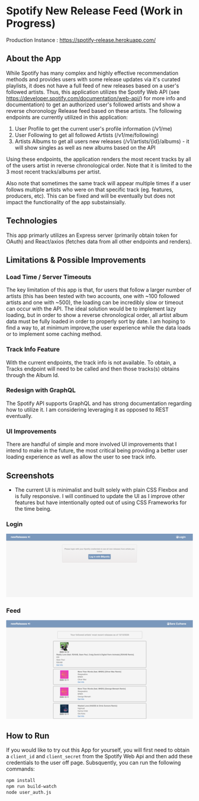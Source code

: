 # Spotify New Release Feed (Work in Progress)

Production Instance : https://spotify-release.herokuapp.com/

## About the App



While Spotify has many complex and highly effective recommendation methods and provides users with some release updates via it's curated playlists, it does not have a full feed of new releases based on a user's followed artists. Thus, this application utilizes the Spotify Web API (see https://developer.spotify.com/documentation/web-api/) for more info and documentation) to get an authorized user's followed artists and show a reverse choronology Release feed based on these artists. The following endpoints are currently utilized in this application:

1. User Profile to get the current user's profile information (/v1/me)
2. User Following to get all followed Artists (/v1/me/following)
3. Artists Albums to get all users new releases (/v1/artists/{id}/albums) - it will show singles as well as new albums based on the API 


Using these endpoints, the application renders the most recent tracks by all of the users artist in reverse chronological order.  Note that it is limited to the 3 most recent tracks/albums per artist.  

Also note that sometimes the same track will appear multiple times if a user follows multiple artists who were on that specific track (eg. features, producers, etc).  This can be fixed and will be eventually but does not impact the functionality of the app substainsially.

## Technologies

This app primarly utilizes an Express server (primarily obtain token for OAuth) and React/axios (fetches data from all other endpoints and renders).

## Limitations & Possible Improvements

### Load Time / Server Timeouts

The key limitation of this app is that, for users that follow a larger number of artists (this has been tested with two accounts, one with ~100 followed artists and one with ~500), the loading can be incredibly slow or timeout can occur with the API.  The ideal solution would be to implement lazy loading, but in order to show a reverse chronological order, all artist album data must be fully loaded in order to properly sort by date.  I am hoping to find a way to, at minimum improve,the user experience while the data loads or to implement some caching method.

### Track Info Feature

With the current endpoints, the track info is not available.  To obtain, a Tracks endpoint will need to be called and then those tracks(s) obtains through the Album Id.

### Redesign with GraphQL

The Spotify API supports GraphQL and has strong documentation regarding how to utilize it. I am considering leveraging it as opposed to REST eventually.

### UI Improvements

There are handful of simple and more involved UI improvements that I intend to make in the future, the most critical being providing a better user loading experience as well as allow the user to see track info.

## Screenshots

* The current UI is minimalist and built solely with plain CSS Flexbox and is fully responsive.  I will continued to update the UI as I improve other features but have intentionally opted out of using CSS Frameworks for the time being.

### Login

![ScreenShot](/login.png)

### Feed

![ScreenShot](/releases.png)



## How to Run

If you would like to try out this App for yourself, you will first need to obtain a `client_id` and `client_secret` from the Spotify Web Api and then add these credentials to the user off page.  Subsquently, you can run the following commands:

```
npm install
npm run build-watch
node user_auth.js
```
